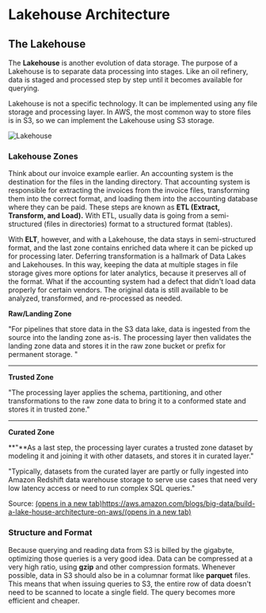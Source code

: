 # Lakehouse Architecture

## The Lakehouse

The  **Lakehouse**  is another evolution of data storage. The purpose of a Lakehouse is to separate data processing into stages. Like an oil refinery, data is staged and processed step by step until it becomes available for querying.

Lakehouse is not a specific technology. It can be implemented using any file storage and processing layer. In AWS, the most common way to store files is in S3, so we can implement the Lakehouse using S3 storage.

![Lakehouse](https://video.udacity-data.com/topher/2022/September/6320fd4f_l5-ingesting-and-organizing-data-in-a-lakehouse/l5-ingesting-and-organizing-data-in-a-lakehouse.jpeg)

### Lakehouse Zones

Think about our invoice example earlier. An accounting system is the destination for the files in the landing directory. That accounting system is responsible for extracting the invoices from the invoice files, transforming them into the correct format, and loading them into the accounting database where they can be paid. These steps are known as  **ETL (Extract, Transform, and Load).**  With ETL, usually data is going from a semi-structured (files in directories) format to a structured format (tables).

With  **ELT**, however, and with a Lakehouse, the data stays in semi-structured format, and the last zone contains enriched data where it can be picked up for processing later. Deferring transformation is a hallmark of Data Lakes and Lakehouses. In this way, keeping the data at multiple stages in file storage gives more options for later analytics, because it preserves all of the format. What if the accounting system had a defect that didn't load data properly for certain vendors. The original data is still available to be analyzed, transformed, and re-processed as needed.

  

**Raw/Landing Zone**

"For pipelines that store data in the S3 data lake, data is ingested from the source into the landing zone as-is. The processing layer then validates the landing zone data and stores it in the raw zone bucket or prefix for permanent storage. "

----------

**Trusted Zone**

"The processing layer applies the schema, partitioning, and other transformations to the raw zone data to bring it to a conformed state and stores it in trusted zone."

----------

**Curated Zone**

**"**As a last step, the processing layer curates a trusted zone dataset by modeling it and joining it with other datasets, and stores it in curated layer."

"Typically, datasets from the curated layer are partly or fully ingested into Amazon Redshift data warehouse storage to serve use cases that need very low latency access or need to run complex SQL queries."

Source:  [(opens in a new tab)](https://aws.amazon.com/blogs/big-data/build-a-lake-house-architecture-on-aws/)[https://aws.amazon.com/blogs/big-data/build-a-lake-house-architecture-on-aws/(opens in a new tab)](https://aws.amazon.com/blogs/big-data/build-a-lake-house-architecture-on-aws/)

### Structure and Format

Because querying and reading data from S3 is billed by the gigabyte, optimizing those queries is a very good idea. Data can be compressed at a very high ratio, using  **gzip**  and other compression formats. Whenever possible, data in S3 should also be in a columnar format like  **parquet**  files. This means that when issuing queries to S3, the entire row of data doesn't need to be scanned to locate a single field. The query becomes more efficient and cheaper.

